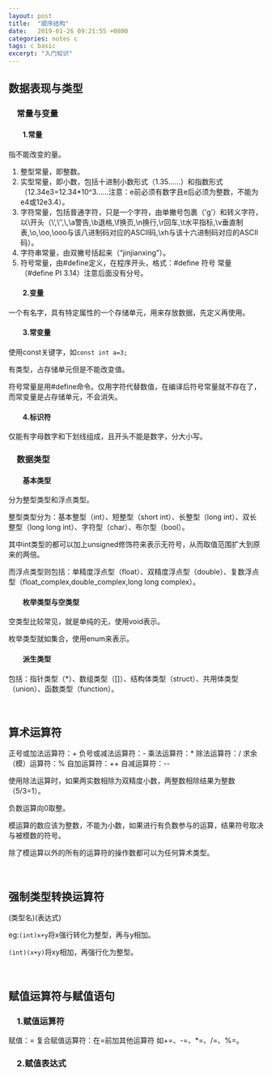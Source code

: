 ```yaml
---
layout: post
title:  "顺序结构"
date:   2019-01-26 09:21:55 +0800
categories: notes c
tags: c basic
excerpt: "入门知识"
---
```


## 数据表现与类型

### &emsp;常量与变量

#### &emsp;&emsp;1.常量

指不能改变的量。

1. 整型常量，即整数。
2. 实型常量，即小数，包括十进制小数形式（1.35……）和指数形式（12.34e3=12.34*10^3……注意：e前必须有数字且e后必须为整数，不能为e4或12e3.4）。
3. 字符常量，包括普通字符，只是一个字符，由单撇号包裹（’g’）和转义字符，以\开头（\’,\’’,\\,\a警告,\b退格,\f换页,\n换行,\r回车,\t水平指标,\v垂直制表,\o,\oo,\ooo与该八进制码对应的ASCII码,\xh与该十六进制码对应的ASCII码）。
4. 字符串常量，由双撇号括起来（“jinjianxing”）。
5. 符号常量，由#define定义，在程序开头，格式：#define 符号 常量（#define PI 3.14）注意后面没有分号。

#### &emsp;&emsp;2.变量

一个有名字，具有特定属性的一个存储单元，用来存放数据，先定义再使用。

#### &emsp;&emsp;3.常变量

使用const关键字，如`const int a=3;`

有类型，占存储单元但是不能改变值。

符号常量是用#define命令。仅用字符代替数值，在编译后符号常量就不存在了，而常变量是占存储单元，不会消失。

#### &emsp;&emsp;4.标识符

仅能有字母数字和下划线组成，且开头不能是数字，分大小写。

### &emsp;数据类型

#### &emsp;&emsp;基本类型

分为整型类型和浮点类型。

整型类型分为：基本整型（int）、短整型（short int）、长整型（long int）、双长整型（long long int）、字符型（char）、布尔型（bool）。

其中int类型的都可以加上unsigned修饰符来表示无符号，从而取值范围扩大到原来的两倍。

而浮点类型则包括：单精度浮点型（float）、双精度浮点型（double）、复数浮点型（float_complex,double_complex,long long complex）。

#### &emsp;&emsp;枚举类型与空类型

空类型比较常见，就是单纯的无，使用void表示。

枚举类型就如集合，使用enum来表示。

#### &emsp;&emsp;派生类型

包括：指针类型（*）、数组类型（[]）、结构体类型（struct）、共用体类型（union）、函数类型（function）。

&emsp;

## 算术运算符

正号或加法运算符：+  负号或减法运算符：-  乘法运算符：*  除法运算符：/  求余（模）运算符：%  自加运算符：++  自减运算符：--  

使用除法运算时，如果两实数相除为双精度小数，两整数相除结果为整数（5/3=1）。

负数运算向0取整。

模运算的数应该为整数，不能为小数，如果进行有负数参与的运算，结果符号取决与被模数的符号。

除了模运算以外的所有的运算符的操作数都可以为任何算术类型。

&emsp;

## 强制类型转换运算符

(类型名)(表达式)

eg:`(int)x+y`将x强行转化为整型，再与y相加。

`(int)(x+y)`将xy相加，再强行化为整型。

&emsp;

## 赋值运算符与赋值语句

### &emsp;1.赋值运算符

赋值：=  复合赋值运算符：在=前加其他运算符 如+=、-=、*=、/=、%=。

### &emsp;2.赋值表达式

### &emsp;


### &emsp;

### &emsp;
